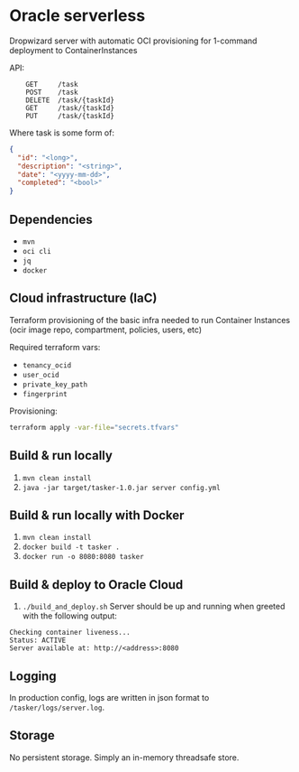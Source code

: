 # Oracle serverless
Dropwizard server with automatic OCI provisioning for 1-command deployment to ContainerInstances

API:
```
    GET     /task
    POST    /task
    DELETE  /task/{taskId}
    GET     /task/{taskId}
    PUT     /task/{taskId}
```

Where task is some form of:
```json
{
  "id": "<long>",
  "description": "<string>",
  "date": "<yyyy-mm-dd>",
  "completed": "<bool>"
}
```

## Dependencies

- `mvn`
- `oci cli`
- `jq`
- `docker`


## Cloud infrastructure (IaC)
Terraform provisioning of the basic infra needed to run Container Instances (ocir image repo, compartment, policies, users, etc)

Required terraform vars:
- `tenancy_ocid`
- `user_ocid`
- `private_key_path`
- `fingerprint`

Provisioning:
```sh
terraform apply -var-file="secrets.tfvars"
```

## Build & run locally

1. `mvn clean install`
2. `java -jar target/tasker-1.0.jar server config.yml`

## Build & run locally with Docker
1. `mvn clean install`
2. `docker build -t tasker .`
3. `docker run -o 8080:8080 tasker`

## Build & deploy to Oracle Cloud
1. `./build_and_deploy.sh`
Server should be up and running when greeted with the following output:
```
Checking container liveness...
Status: ACTIVE
Server available at: http://<address>:8080
```

## Logging
In production config, logs are written in json format to `/tasker/logs/server.log`.

## Storage
No persistent storage. Simply an in-memory threadsafe store.